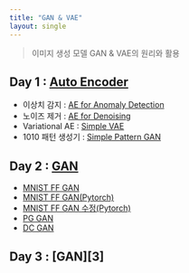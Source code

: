 ```yaml
---
title: "GAN & VAE"
layout: single
---
```


> 이미지 생성 모델 GAN & VAE의 원리와 활용

## Day 1 : [Auto Encoder][1]
* 이상치 감지 : [AE for Anomaly Detection][1-1]
* 노이즈 제거 : [AE for Denoising][1-2]
* Variational AE : [Simple VAE][1-3]
* 1010 패턴 생성기 : [Simple Pattern GAN][1-4]

## Day 2 : [GAN][2]
* [MNIST FF GAN][2-1]
* [MNIST FF GAN(Pytorch)][2-2]
* [MNIST FF GAN 수정(Pytorch)][2-3]
* [PG GAN][2-4]
* [DC GAN][2-5]

## Day 3 : [GAN][3]

[1]: https://drive.google.com/file/d/1WC47CnqP8UPfHVOGLv08jl7O5NaqkyVA/view
[1-1]: https://colab.research.google.com/drive/1kUbJrNBmVY_rwSV78DNapu6XMaq3zBRH
[1-2]: https://colab.research.google.com/drive/1MF5SzZsG313oUd14CWIjYJbTy-0_ddih
[1-3]: https://colab.research.google.com/drive/1YETknhagdWwcCWU9JZsD6luNoENwkziQ
[1-4]: https://colab.research.google.com/drive/1EuTuzNhPUPiXmjUqKgyR_9g_z-jle2ZR
[2]: https://drive.google.com/file/d/1WJCQIOMrWsqERzKYilACVOpdvL0VaUGV/view
[2-1]: https://colab.research.google.com/drive/1qlnWEzJ6EFMlMqNe_X5HGTGSvA7q2ocl
[2-2]: https://colab.research.google.com/drive/1-I8uVsWVZ0JxKNkPKfRSVnWRTylEklgo
[2-3]: https://colab.research.google.com/drive/1WKOrvUFHdNPcbpZfT9oVgRuYFJnUlKUI
[2-4]: https://machinelearningmastery.com/how-to-train-a-progressive-growing-gan-in-keras-for-synthesizing-faces/
[2-5]: https://colab.research.google.com/drive/1z5l5BpfhBHa9NaLanPHAml2aFN7A00JS
